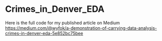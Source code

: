 # Crimes_in_Denver_EDA

Here is the full code for my published article on Medium 
https://medium.com/@wyfok/a-demonstration-of-carrying-data-analysis-crimes-in-denver-eda-5e852bc75bee
